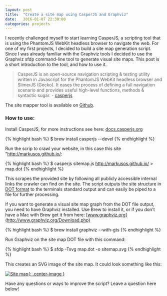 ```yaml
---
layout: post
title:  "Create a site map using CasperJS and Graphviz"
date:   2016-01-07 22:30:00
categories: projects
---
```


I recently challenged myself to start learning CasperJS, a scripting tool that is using the PhantomJS WebKit headless browser to navigate the web. For one of my first projects, I decided to build a site map generation script. Since I was already familiar with the Graphviz tools I decided to use the Graphviz sfdp command-line tool to generate visual site maps. This post is a short introduction to the tool, and how to use it.

> CasperJS is an open-source navigation scripting & testing utility written in Javascript for the PhantomJS WebKit headless browser and SlimerJS (Gecko). It eases the process of defining a full navigation scenario and provides useful high-level functions, methods & syntactic sugar. - [casperjs](https://github.com/casperjs/casperjs)

The site mapper tool is available on [Github](https://github.com/markusos/site-mapper).

### How to use:

Install CasperJS, for more instructions see here: [docs.casperjs.org](https://github.com/casperjs/casperjs)

{% highlight bash %}
$ brew install casperjs --devel
{% endhighlight %}

Run the scrip to crawl your website, in this case this site "http://markusos.github.io/:

{% highlight bash %}
$ casperjs sitemap.js http://markusos.github.io/ > map.dot
{% endhighlight %}

This scrapes the provided site by following all publicly accessible internal links the crawler can find on the site. The script outputs the site structure in [DOT format](https://en.wikipedia.org/wiki/DOT_(graph_description_language)) to the terminals standard output and can easily be piped to a file for further processing.

If you want to generate a visual site map graph from the DOT file output, you need to have Graphviz installed. Use Brew to install it, or if you don't have a Mac with Brew get it from here: [www.graphviz.org](http://www.graphviz.org/Download.php)

{% highlight bash %}
$ brew install graphviz --with-gts
{% endhighlight %}

Run Graphviz on the site map DOT file with this command:

{% highlight bash %}
$ sfdp -Tsvg map.dot -o sitemap.svg
{% endhighlight %}

This creates an SVG image of the site map. It could look something like this:

[![Site map]({{site.url}}/assets/sitemap.png){: .center-image }]({{site.url}}/assets/sitemap.png)

Have any questions or ways to improve the script? Leave a question here below!

